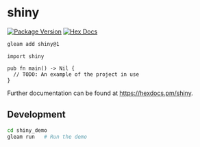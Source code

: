 # shiny

[![Package Version](https://img.shields.io/hexpm/v/shiny)](https://hex.pm/packages/shiny)
[![Hex Docs](https://img.shields.io/badge/hex-docs-ffaff3)](https://hexdocs.pm/shiny/)

```sh
gleam add shiny@1
```

```gleam
import shiny

pub fn main() -> Nil {
  // TODO: An example of the project in use
}
```

Further documentation can be found at <https://hexdocs.pm/shiny>.

## Development

```sh
cd shiny_demo
gleam run   # Run the demo
```
